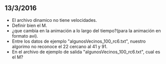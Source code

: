 13/3/2016
-----
* El archivo dinamico no tiene velocidades.
* Definir bien el M.
* ¿que cambia en la animación a lo largo del tiempo?(para la animación en formato avi).
* Entre los datos de ejemplo "algunosVecinos_100_rc6.txt", nuestro algorimo no reconoce el 22 cercano al 41 y 91.
* En el archivo de ejemplo de salida "algunosVecinos_100_rc6.txt", cual es el M?
